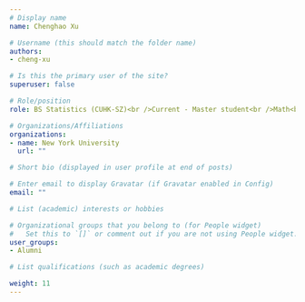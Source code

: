 ```yaml
---
# Display name
name: Chenghao Xu

# Username (this should match the folder name)
authors: 
- cheng-xu

# Is this the primary user of the site?
superuser: false

# Role/position
role: BS Statistics (CUHK-SZ)<br />Current - Master student<br />Math<br />New York University

# Organizations/Affiliations
organizations:
- name: New York University
  url: ""

# Short bio (displayed in user profile at end of posts)

# Enter email to display Gravatar (if Gravatar enabled in Config)
email: ""

# List (academic) interests or hobbies

# Organizational groups that you belong to (for People widget)
#   Set this to `[]` or comment out if you are not using People widget.
user_groups: 
- Alumni

# List qualifications (such as academic degrees)

weight: 11
---
```

